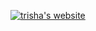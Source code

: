 <a href="http://www.trisha-aguinaldo.com/"><img src="https://cdn-images-1.medium.com/max/2600/1*0KFB17_NGTPB0XWyc4BSgQ.jpeg" alt="trisha's website"></a>
